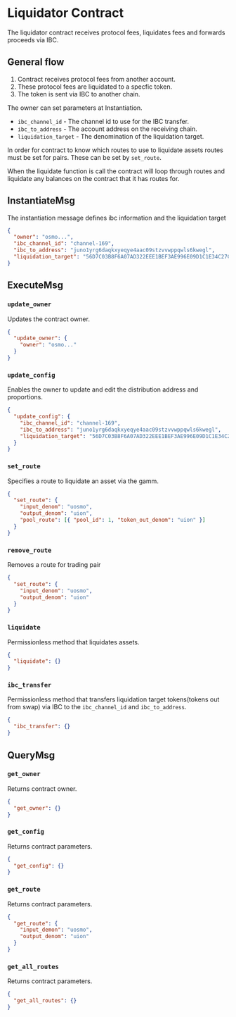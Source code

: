 # Liquidator Contract

The liquidator contract receives protocol fees, liquidates fees and forwards
proceeds via IBC.

## General flow

1. Contract receives protocol fees from another account.
2. These protocol fees are liquidated to a specfic token.
3. The token is sent via IBC to another chain.

The owner can set parameters at Instantiation.

- `ibc_channel_id` - The channel id to use for the IBC transfer.
- `ibc_to_address` - The account address on the receiving chain.
- `liquidation_target` - The denomination of the liquidation target.

In order for contract to know which routes to use to liquidate assets routes
must be set for pairs. These can be set by `set_route`.

When the liquidate function is call the contract will loop through routes and
liquidate any balances on the contract that it has routes for.

## InstantiateMsg

The instantiation message defines ibc information and the liquidation target

```json
{
  "owner": "osmo...",
  "ibc_channel_id": "channel-169",
  "ibc_to_address": "juno1yrg6daqkxyeqye4aac09stzvvwppqwls6kwegl",
  "liquidation_target": "56D7C03B8F6A07AD322EEE1BEF3AE996E09D1C1E34C27CF37E0D4A0AC5972516"
}
```

## ExecuteMsg

### `update_owner`

Updates the contract owner.

```json
{
  "update_owner": {
    "owner": "osmo..."
  }
}
```

### `update_config`

Enables the owner to update and edit the distribution address and proportions.

```json
{
  "update_config": {
    "ibc_channel_id": "channel-169",
    "ibc_to_address": "juno1yrg6daqkxyeqye4aac09stzvvwppqwls6kwegl",
    "liquidation_target": "56D7C03B8F6A07AD322EEE1BEF3AE996E09D1C1E34C27CF37E0D4A0AC5972516"
  }
}
```

### `set_route`

Specifies a route to liquidate an asset via the gamm.

```json
{
  "set_route": {
    "input_denom": "uosmo",
    "output_denom": "uion",
    "pool_route": [{ "pool_id": 1, "token_out_denom": "uion" }]
  }
}
```

### `remove_route`

Removes a route for trading pair

```json
{
  "set_route": {
    "input_denom": "uosmo",
    "output_denom": "uion"
  }
}
```

### `liquidate`

Permissionless method that liquidates assets.

```json
{
  "liquidate": {}
}
```

### `ibc_transfer`


Permissionless method that transfers liquidation target tokens(tokens out from swap) via IBC to the
`ibc_channel_id` and `ibc_to_address`.


```json
{
  "ibc_transfer": {}
}
```

## QueryMsg

### `get_owner`

Returns contract owner.

```json
{
  "get_owner": {}
}
```

### `get_config`

Returns contract parameters.

```json
{
  "get_config": {}
}
```

### `get_route`

Returns contract parameters.

```json
{
  "get_route": {
    "input_demon": "uosmo",
    "output_denom": "uion"
  }
}
```

### `get_all_routes`

Returns contract parameters.

```json
{
  "get_all_routes": {}
}
```
